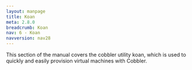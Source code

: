 ```yaml
---
layout: manpage
title: Koan
meta: 2.8.0
breadcrumb: Koan
nav: 6 - Koan
navversion: nav28
---
```


This section of the manual covers the cobbler utility koan, which is used to quickly and easily provision virtual
machines with Cobbler.
